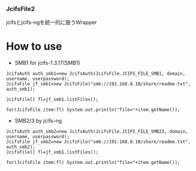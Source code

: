 ### JcifsFile2

jcifsとjcifs-ngを統一的に扱うWrapper


# How to use

- SMB1 for jcifs-1.3.17(SMB1)

```
JcifsAuth auth_smb1=new JcifsAuth(JcifsFile.JCIFS_FILE_SMB1, domain, username, userpassword);
JcifsFile jf_smb1=new JcifsFile("smb://192.168.0.10/share/readme.txt", auth_smb1);

JcifsFile[] fl=jf_smb1.listFiles();

for(JcifsFile item:fl) System.out.println("file="+item.getName());
```

- SMB2/3 by jcifs-ng

```
JcifsAuth auth_smb2=new JcifsAuth(JcifsFile.JCIFS_FILE_SMB23, domain, username, userpassword);
JcifsFile jf_smb2=new JcifsFile("smb://192.168.0.10/share/readme.txt", auth_smb2);
JcifsFile[] fl=jf_smb1.listFiles();

for(JcifsFile item:fl) System.out.println("file="+item.getName());

```